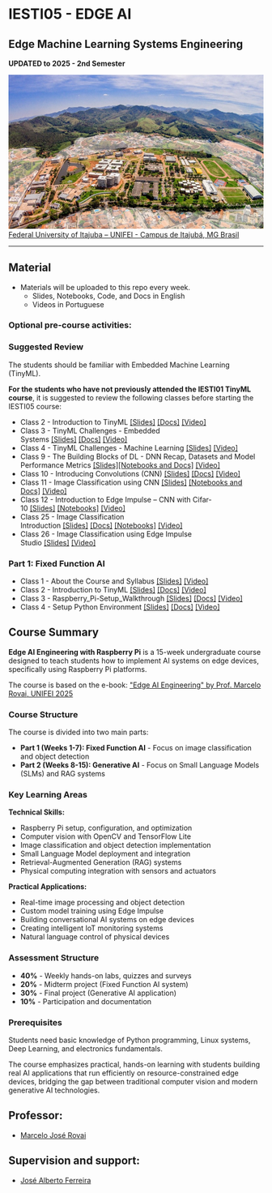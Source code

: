 # IESTI05 - EDGE AI
## Edge Machine Learning Systems Engineering
**UPDATED to 2025 - 2nd Semester**

<img src='UNIFEI.jpg'/>
<figcaption><a href='https://unifei.edu.br/iesti/'>Federal University of Itajuba – UNIFEI - Campus de Itajubá, MG Brasil</a></figcaption>
<hr>

## Material 
- Materials will be uploaded to this repo every week.
  - Slides, Notebooks, Code, and Docs in English 
  - Videos in Portuguese

### Optional pre-course activities:
<h3>Suggested Review</h3>
<p>The students should be familiar with Embedded Machine Learning (TinyML).</p>
<p><strong>For the students who have not previously attended the IESTI01 TinyML
    course</strong>, it is suggested to review the following classes before
  starting the IESTI05 course:</p>
<ul>
  <li>Class 2 - Introduction to TinyML <a
      href="https://github.com/Mjrovai/UNIFEI-IESTI01-TinyML/blob/main/00_Curse_Folder/1_Fundamentals/Class_02/IESTI01_TinyML_class_2.pdf">[Slides]</a> <a
      href="https://github.com/Mjrovai/UNIFEI-IESTI01-TinyML/blob/main/00_Curse_Folder/1_Fundamentals/Class_02/docs">[Docs]</a> <a
      href="https://youtu.be/ozeL9a8xNXk" rel="nofollow">[Video]</a></li>
  <li>Class 3 - TinyML Challenges - Embedded Systems <a
      href="https://github.com/Mjrovai/UNIFEI-IESTI01-TinyML/blob/main/00_Curse_Folder/1_Fundamentals/Class_03/IESTI01_TinyML_class_3.pdf">[Slides]</a> <a
      href="https://github.com/Mjrovai/UNIFEI-IESTI01-TinyML/blob/main/00_Curse_Folder/1_Fundamentals/Class_03/docs">[Docs]</a> <a
      href="https://youtu.be/jumIhJMitSM" rel="nofollow">[Video]</a></li>
  <li>Class 4 - TinyML Challenges - Machine Learning <a
      href="https://github.com/Mjrovai/UNIFEI-IESTI01-TinyML/blob/main/00_Curse_Folder/1_Fundamentals/Class_04/IESTI01_TinyML_class_4.pdf">[Slides]</a> <a
      href="https://youtu.be/N1OWXpL4jMM" rel="nofollow">[Video]</a></li>
  <li>Class 9 - The Building Blocks of DL - DNN Recap, Datasets and Model
    Performance Metrics <a
      href="https://github.com/Mjrovai/UNIFEI-IESTI01-TinyML/blob/main/00_Curse_Folder/1_Fundamentals/Class_09/IESTI01_TinyML_class_9.pdf">[Slides]</a><a
      href="https://github.com/Mjrovai/UNIFEI-IESTI01-TinyML/blob/main/00_Curse_Folder/1_Fundamentals/Class_09">[Notebooks
      and Docs]</a> <a href="https://youtu.be/bQjIZc9iWhw"
      rel="nofollow">[Video]</a></li>
  <li>Class 10 - Introducing Convolutions (CNN) <a
      href="https://github.com/Mjrovai/UNIFEI-IESTI01-TinyML/blob/main/00_Curse_Folder/1_Fundamentals/Class_10/IESTI01_TinyML_class_10.pdf">[Slides]</a> <a
      href="https://github.com/Mjrovai/UNIFEI-IESTI01-TinyML/blob/main/00_Curse_Folder/1_Fundamentals/Class_10">[Docs]</a> <a
      href="https://youtu.be/swAs2-RuTpQ" rel="nofollow">[Video]</a></li>
  <li>Class 11 - Image Classification using CNN <a
      href="https://github.com/Mjrovai/UNIFEI-IESTI01-TinyML/blob/main/00_Curse_Folder/1_Fundamentals/Class_11/IESTI01_TinyML_class_11.pdf">[Slides]</a> <a
      href="https://github.com/Mjrovai/UNIFEI-IESTI01-TinyML/blob/main/00_Curse_Folder/1_Fundamentals/Class_11">[Notebooks
      and Docs]</a> <a href="https://youtu.be/GYGlD9mj7oo"
      rel="nofollow">[Video]</a></li>
  <li>Class 12 - Introduction to Edge Impulse – CNN with Cifar-10 <a
      href="https://github.com/Mjrovai/UNIFEI-IESTI01-TinyML/blob/main/00_Curse_Folder/1_Fundamentals/Class_12/IESTI01_TinyML_class_12.pdf">[Slides]</a> <a
      href="https://github.com/Mjrovai/UNIFEI-IESTI01-TinyML/blob/main/00_Curse_Folder/1_Fundamentals/Class_12">[Notebooks]</a> <a
      href="https://youtu.be/f0o8vkudAkc" rel="nofollow">[Video]</a></li>
  <li>Class 25 - Image Classification Introduction <a
      href="https://github.com/Mjrovai/UNIFEI-IESTI01-TinyML/blob/main/00_Curse_Folder/2_Applications_Deploy/Class_25/IESTI01_TinyML_class_25.pdf">[Slides]</a> <a
      href="https://github.com/Mjrovai/UNIFEI-IESTI01-TinyML/blob/main/00_Curse_Folder/2_Applications_Deploy/Class_25/docs">[Docs]</a> <a
      href="https://github.com/Mjrovai/UNIFEI-IESTI01-TinyML/blob/main/00_Curse_Folder/2_Applications_Deploy/Class_25">[Notebooks]</a> <a
      href="https://youtu.be/A6wdJzEXNzM" rel="nofollow">[Video]</a></li>
  <li>Class 26 - Image Classification using Edge Impulse Studio <a
      href="https://github.com/Mjrovai/UNIFEI-IESTI01-TinyML/blob/main/00_Curse_Folder/2_Applications_Deploy/Class_26/IESTI01_TinyML_class_26.pdf">[Slides]</a> <a
      href="https://youtu.be/x439ha4gg2g" rel="nofollow">[Video]</a></li>
</ul>

### Part 1: Fixed Function AI  
+ Class 1 - About the Course and Syllabus [[Slides]](00_Curso_Folder/1-Fixed_Function_AI/Class_01/1-Introduction_to_Edge_MLSys_Eng.pdf) [[Video]](https://youtu.be/HOwoKR1cu3I)
+ Class 2 - Introduction to TinyML [[Slides]](00_Curso_Folder/1-Fixed_Function_AI/Class_02/2-Introduction_Linux.pdf) [[Docs]](00_Curso_Folder/1-Fixed_Function_AI/Class_02/docs/) [[Video]](https://youtu.be/iiBGlsGSiwY)
+ Class 3 - Raspberry_Pi-Setup_Walkthrough [[Slides]](00_Curso_Folder/1-Fixed_Function_AI/Class_03/3-Raspberry_Pi-Setup_Walkthrough.pdf) [[Docs]](00_Curso_Folder/1-Fixed_Function_AI/Class_03/docs/) [[Video]](https://youtu.be/uA69zZ67dgk)
+ Class 4 - Setup Python Environment [[Slides]](00_Curso_Folder/1-Fixed_Function_AI/Class_04/4-Setup_Python_env.pdf) [[Docs]](00_Curso_Folder/1-Fixed_Function_AI/Class_04/docs/) [[Video]]()

<h2>Course Summary</h2>
<p><strong>Edge AI Engineering with Raspberry Pi</strong> is a 15-week
  undergraduate course designed to teach students how to implement AI systems on
  edge devices, specifically using Raspberry Pi platforms.</p>
<p>The course is based on the e-book: <a
    href="https://mjrovai.github.io/EdgeML_Made_Ease_ebook/">"Edge AI
    Engineering" by Prof. Marcelo Rovai, UNIFEI 2025</a></p>
<h3><strong>Course Structure</strong></h3>
<p>The course is divided into two main parts:</p>
<ul>
  <li><strong>Part 1 (Weeks 1-7): Fixed Function AI</strong> - Focus on image
    classification and object detection</li>
  <li><strong>Part 2 (Weeks 8-15): Generative AI</strong> - Focus on Small
    Language Models (SLMs) and RAG systems</li>
</ul>
<p></p>
<h3><strong>Key Learning Areas</strong></h3>
<p><strong>Technical Skills:</strong></p>
<ul>
  <li>Raspberry Pi setup, configuration, and optimization</li>
  <li>Computer vision with OpenCV and TensorFlow Lite</li>
  <li>Image classification and object detection implementation</li>
  <li>Small Language Model deployment and integration</li>
  <li>Retrieval-Augmented Generation (RAG) systems</li>
  <li>Physical computing integration with sensors and actuators</li>
</ul>
<p></p>
<p><strong>Practical Applications:</strong></p>
<ul>
  <li>Real-time image processing and object detection</li>
  <li>Custom model training using Edge Impulse</li>
  <li>Building conversational AI systems on edge devices</li>
  <li>Creating intelligent IoT monitoring systems</li>
  <li>Natural language control of physical devices</li>
</ul>
<p></p>
<h3><strong>Assessment Structure</strong></h3>
<ul>
  <li><strong>40%</strong> - Weekly hands-on labs, quizzes and surveys</li>
  <li><strong>20%</strong> - Midterm project (Fixed Function AI system)</li>
  <li><strong>30%</strong> - Final project (Generative AI application)</li>
  <li><strong>10%</strong> - Participation and documentation</li>
</ul>
<p></p>
<h3><strong>Prerequisites</strong></h3>
<p>Students need basic knowledge of Python programming, Linux systems, Deep
  Learning, and electronics fundamentals.</p>
<p>The course emphasizes practical, hands-on learning with students building
  real AI applications that run efficiently on resource-constrained edge
  devices, bridging the gap between traditional computer vision and modern
  generative AI technologies.</p>

## Professor:
+ [Marcelo José Rovai](http://lattes.cnpq.br/4234592863079468)

## Supervision and support:
+ [José Alberto Ferreira](http://lattes.cnpq.br/8319509175327154)

